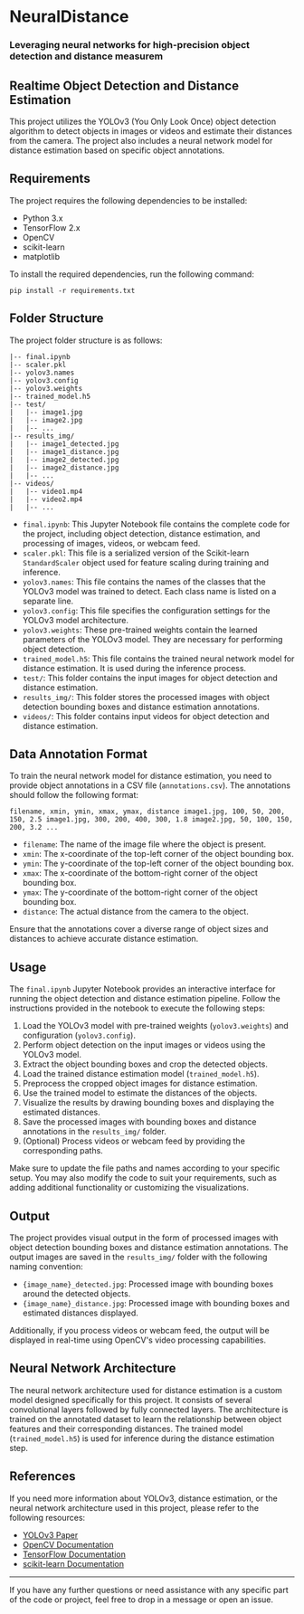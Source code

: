# NeuralDistance
### Leveraging neural networks for high-precision object detection and distance measurem
## Realtime Object Detection and Distance Estimation

This project utilizes the YOLOv3 (You Only Look Once) object detection algorithm to detect objects in images or videos and estimate their distances from the camera. The project also includes a neural network model for distance estimation based on specific object annotations.

## Requirements

The project requires the following dependencies to be installed:

-   Python 3.x
-   TensorFlow 2.x
-   OpenCV
-   scikit-learn
-   matplotlib

To install the required dependencies, run the following command:

`pip install -r requirements.txt` 

## Folder Structure

The project folder structure is as follows:

```
|-- final.ipynb
|-- scaler.pkl
|-- yolov3.names
|-- yolov3.config
|-- yolov3.weights
|-- trained_model.h5
|-- test/
|   |-- image1.jpg
|   |-- image2.jpg
|   |-- ...
|-- results_img/
|   |-- image1_detected.jpg
|   |-- image1_distance.jpg
|   |-- image2_detected.jpg
|   |-- image2_distance.jpg
|   |-- ...
|-- videos/
|   |-- video1.mp4
|   |-- video2.mp4
|   |-- ...
```

-   `final.ipynb`: This Jupyter Notebook file contains the complete code for the project, including object detection, distance estimation, and processing of images, videos, or webcam feed.
-   `scaler.pkl`: This file is a serialized version of the Scikit-learn `StandardScaler` object used for feature scaling during training and inference.
-   `yolov3.names`: This file contains the names of the classes that the YOLOv3 model was trained to detect. Each class name is listed on a separate line.
-   `yolov3.config`: This file specifies the configuration settings for the YOLOv3 model architecture.
-   `yolov3.weights`: These pre-trained weights contain the learned parameters of the YOLOv3 model. They are necessary for performing object detection.
-   `trained_model.h5`: This file contains the trained neural network model for distance estimation. It is used during the inference process.
-   `test/`: This folder contains the input images for object detection and distance estimation.
-   `results_img/`: This folder stores the processed images with object detection bounding boxes and distance estimation annotations.
-   `videos/`: This folder contains input videos for object detection and distance estimation.

## Data Annotation Format

To train the neural network model for distance estimation, you need to provide object annotations in a CSV file (`annotations.csv`). The annotations should follow the following format:

`filename, xmin, ymin, xmax, ymax, distance
image1.jpg, 100, 50, 200, 150, 2.5
image1.jpg, 300, 200, 400, 300, 1.8
image2.jpg, 50, 100, 150, 200, 3.2
...` 

-   `filename`: The name of the image file where the object is present.
-   `xmin`: The x-coordinate of the top-left corner of the object bounding box.
-   `ymin`: The y-coordinate of the top-left corner of the object bounding box.
-   `xmax`: The x-coordinate of the bottom-right corner of the object bounding box.
-   `ymax`: The y-coordinate of the bottom-right corner of the object bounding box.
-   `distance`: The actual distance from the camera to the object.

Ensure that the annotations cover a diverse range of object sizes and distances to achieve accurate distance estimation.

## Usage

The `final.ipynb` Jupyter Notebook provides an interactive interface for running the object detection and distance estimation pipeline. Follow the instructions provided in the notebook to execute the following steps:

1.  Load the YOLOv3 model with pre-trained weights (`yolov3.weights`) and configuration (`yolov3.config`).
2.  Perform object detection on the input images or videos using the YOLOv3 model.
3.  Extract the object bounding boxes and crop the detected objects.
4.  Load the trained distance estimation model (`trained_model.h5`).
5.  Preprocess the cropped object images for distance estimation.
6.  Use the trained model to estimate the distances of the objects.
7.  Visualize the results by drawing bounding boxes and displaying the estimated distances.
8.  Save the processed images with bounding boxes and distance annotations in the `results_img/` folder.
9.  (Optional) Process videos or webcam feed by providing the corresponding paths.

Make sure to update the file paths and names according to your specific setup. You may also modify the code to suit your requirements, such as adding additional functionality or customizing the visualizations.

## Output

The project provides visual output in the form of processed images with object detection bounding boxes and distance estimation annotations. The output images are saved in the `results_img/` folder with the following naming convention:

-   `{image_name}_detected.jpg`: Processed image with bounding boxes around the detected objects.
-   `{image_name}_distance.jpg`: Processed image with bounding boxes and estimated distances displayed.

Additionally, if you process videos or webcam feed, the output will be displayed in real-time using OpenCV's video processing capabilities.

## Neural Network Architecture

The neural network architecture used for distance estimation is a custom model designed specifically for this project. It consists of several convolutional layers followed by fully connected layers. The architecture is trained on the annotated dataset to learn the relationship between object features and their corresponding distances. The trained model (`trained_model.h5`) is used for inference during the distance estimation step.

## References

If you need more information about YOLOv3, distance estimation, or the neural network architecture used in this project, please refer to the following resources:

-   [YOLOv3 Paper](https://arxiv.org/abs/1804.02767)
-   [OpenCV Documentation](https://docs.opencv.org/)
-   [TensorFlow Documentation](https://www.tensorflow.org/api_docs)
-   [scikit-learn Documentation](https://scikit-learn.org/stable/documentation.html)

----------

If you have any further questions or need assistance with any specific part of the code or project, feel free to  drop in a message or open an issue. 
